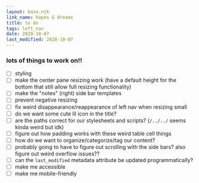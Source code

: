 ```yaml
---
layout: base.njk
link_name: hopes & dreams
title: to do
tags: left_nav
date: 2020-10-07
last_modified: 2020-10-07
---
```


### lots of things to work on!!

- [ ] styling
- [ ] make the center pane resizing work (have a default height for the bottom that still allow full resizing functionality)
- [ ] make the "notes" (right) side bar templates
- [ ] prevent negative resizing
- [ ] fix weird disappearance/reappearance of left nav when resizing small
- [ ] do we want some cute lil icon in the title?
- [ ] are the paths correct for our stylesheets and scripts? (`/../../` seems kinda weird but idk)
- [ ] figure out how padding works with these weird table cell things
- [ ] how do we want to organize/categorize/tag our content?
- [ ] probably going to have to figure out scrolling with the side bars? also figure out weird overflow issues??
- [ ] can the `last_modified` metadata attribute be updated programmatically?
- [ ] make me accessible
- [ ] make me mobile-friendly